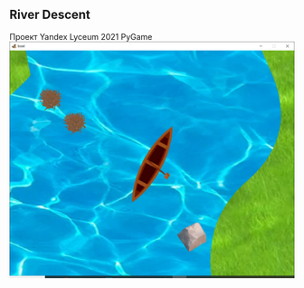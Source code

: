 ## River Descent
Проект Yandex Lyceum 2021 PyGame
![alt text](https://github.com/TheMerret/RiverDescent/blob/master/presentation/gameplay/python_w1Bh6Kdf2Y.png?raw=true)
